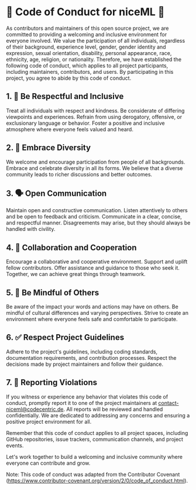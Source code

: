 # 🤝 Code of Conduct for niceML 🍦

As contributors and maintainers of this open source project, we are committed to providing a welcoming and inclusive environment for everyone involved. We value the participation of all individuals, regardless of their background, experience level, gender, gender identity and expression, sexual orientation, disability, personal appearance, race, ethnicity, age, religion, or nationality. Therefore, we have established the following code of conduct, which applies to all project participants, including maintainers, contributors, and users. By participating in this project, you agree to abide by this code of conduct.

## 1. 👐 Be Respectful and Inclusive

Treat all individuals with respect and kindness. Be considerate of differing viewpoints and experiences. Refrain from using derogatory, offensive, or exclusionary language or behavior. Foster a positive and inclusive atmosphere where everyone feels valued and heard.

## 2. 🌈 Embrace Diversity

We welcome and encourage participation from people of all backgrounds. Embrace and celebrate diversity in all its forms. We believe that a diverse community leads to richer discussions and better outcomes.

## 3. 🗣️ Open Communication

Maintain open and constructive communication. Listen attentively to others and be open to feedback and criticism. Communicate in a clear, concise, and respectful manner. Disagreements may arise, but they should always be handled with civility.

## 4. 🤝 Collaboration and Cooperation

Encourage a collaborative and cooperative environment. Support and uplift fellow contributors. Offer assistance and guidance to those who seek it. Together, we can achieve great things through teamwork.

## 5. 🙌 Be Mindful of Others

Be aware of the impact your words and actions may have on others. Be mindful of cultural differences and varying perspectives. Strive to create an environment where everyone feels safe and comfortable to participate.

## 6. ✅ Respect Project Guidelines

Adhere to the project's guidelines, including coding standards, documentation requirements, and contribution processes. Respect the decisions made by project maintainers and follow their guidance.

## 7. 🚨 Reporting Violations

If you witness or experience any behavior that violates this code of conduct, promptly report it to one of the project maintainers at [contact-niceml@codecentric.de](mailto:contact-niceml@codecentric.de). All reports will be reviewed and handled confidentially. We are dedicated to addressing any concerns and ensuring a positive project environment for all.

Remember that this code of conduct applies to all project spaces, including GitHub repositories, issue trackers, communication channels, and project events.

Let's work together to build a welcoming and inclusive community where everyone can contribute and grow.

Note: This code of conduct was adapted from the Contributor Covenant (https://www.contributor-covenant.org/version/2/0/code_of_conduct.html).